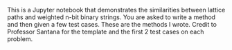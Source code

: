 This is a Jupyter notebook that demonstrates the similarities between lattice paths and weighted n-bit binary strings. You are asked to write a method and then given
a few test cases. These are the methods I wrote. Credit to Professor Santana for the template and the first 2 test cases on each problem.
